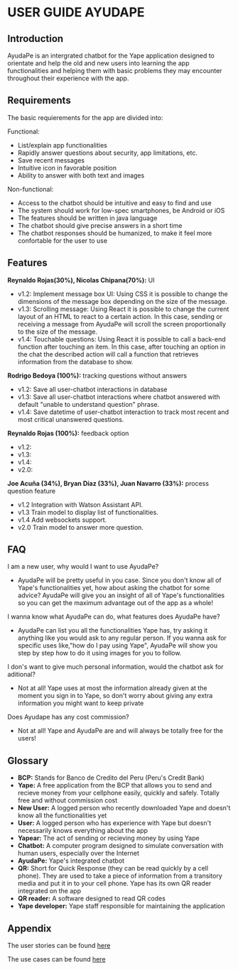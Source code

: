 # USER GUIDE AYUDAPE

## Introduction

AyudaPe is an intergrated chatbot for the Yape application designed to orientate and help the old and new users into learning the app functionalities and helping them with basic problems they may encounter throughout their experience with the app.


## Requirements

The basic requierements for the app are divided into:

Functional:
- List/explain app functionalities
- Rapidly answer questions about security, app limitations, etc.
- Save recent messages
- Intuitive icon in favorable position
- Ability to answer with both text and images

Non-functional:
- Access to the chatbot should be intuitive and easy to find and use
- The system should work for low-spec smartphones, be Android or iOS
- The features should be written in java language
- The chatbot should give precise answers in a short time
- The chatbot responses should be humanized, to make it feel more confortable for the user to use


## Features

**Reynaldo Rojas(30%), Nicolas Chipana(70%):** UI 
- v1.2: Implement message box UI: Using CSS it is possible to change the dimensions of the message box depending on the size of the message.
- v1.3: Scrolling message: Using React it is possible to change the current layout of an HTML to react to a certain action. In this case, sending or receiving a message from AyudaPe will scroll the screen proportionally to the size of the message.
- v1.4: Touchable questions: Using React it is possible to call a back-end function after touching an item. In this case, after touching an option in the chat the described action will call a function that retrieves information from the database to show.

**Rodrigo Bedoya (100%):** tracking questions without answers 
- v1.2: Save all user-chatbot interactions in database  
- v1.3: Save all user-chatbot interactions where chatbot answered with default "unable to understand question" phrase.  
- v1.4: Save datetime of user-chatbot interaction to track most recent and most critical unanswered questions.

**Reynaldo Rojas (100%):** feedback option
- v1.2:
- v1.3:
- v1.4:
- v2.0:

**Joe Acuña (34%), Bryan Díaz (33%), Juan Navarro (33%):** process question feature 
- v1.2 Integration with Watson Assistant API.
- v1.3 Train model to display list of functionalities. 
- v1.4 Add websockets support.
- v2.0 Train model to answer more question.


## FAQ

I am a new user, why would I want to use AyudaPe?
- AyudaPe will be pretty useful in you case. Since you don't know all of Yape's functionalities yet, how about asking the chatbot for some advice? AyudaPe will give you an insight of all of Yape's functionalities so you can get the maximum advantage out of the app as a whole!

I wanna know what AyudaPe can do, what features does AyudaPe have?
- AyudaPe can list you all the functionalities Yape has, try asking it anything like you would ask to any regular person. If you wanna ask for specific uses like,"how do I pay using Yape", AyudaPe will show you step by step how to do it using images for you to follow. 

I don's want to give much personal information, would the chatbot ask for aditional?
- Not at all! Yape uses at most the information already given at the moment you sign in to Yape, so don't worry about giving any extra information you might want to keep private

Does Ayudape has any cost commission?
- Not at all! Yape and AyudaPe are and will always be totally free for the users!


## Glossary
- **BCP:** Stands for Banco de Credito del Peru (Peru's Credit Bank)
- **Yape:** A free application from the BCP that allows you to send and recieve money from your cellphone easily, quickly and safely. Totally free and without commission cost
- **New User:** A logged person who recently downloaded Yape and doesn't know all the functionalities yet
- **User:** A logged person who has experience with Yape but doesn't necessarily knows everything about the app 
- **Yapear:** The act of sending or recieving money by using Yape
- **Chatbot:** A computer program designed to simulate conversation with human users, especially over the Internet
- **AyudaPe:** Yape's integrated chatbot
- **QR:** Short for Quick Response (they can be read quickly by a cell phone). They are used to take a piece of information from a transitory media and put it in to your cell phone. Yape has its own QR reader integrated on the app
- **QR reader:** A software designed to read QR codes
- **Yape developer:** Yape staff responsible for maintaining the application

## Appendix

The user stories can be found [here](https://github.com/cs2901/yape-bcp-project-ayuda-pe/issues)

The use cases can be found [here](https://github.com/cs2901/yape-bcp-project-ayuda-pe/blob/master/Documentation/Use_Cases/UseCases.md)
